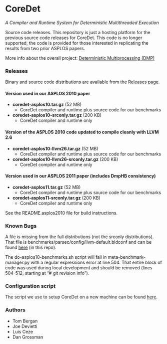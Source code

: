 # CoreDet
*A Compiler and Runtime System for Deterministic Multithreaded Execution*

Source code releases. This repository is just a hosting platform for the previous source code releases for CoreDet. This code is no longer supported; the code is provided for those interested in replicating the results from two prior ASPLOS papers.

More info about the overall project: [Deterministic Multiprocessing (DMP)](http://sampa.cs.washington.edu/research/dmp.html)

### Releases

Binary and source code distributions are available from the [Releases page](https://github.com/uwsampa/coredet/releases).

#### Version used in our ASPLOS 2010 paper

- **coredet-asplos10.tar.gz** (52 MB)
  - CoreDet compiler and runtime plus source code for our benchmarks
- **coredet-asplos10-srconly.tar.gz** (200 KB)
  - CoreDet compiler and runtime only

#### Version of the ASPLOS 2010 code updated to compile cleanly with LLVM 2.6

- **coredet-asplos10-llvm26.tar.gz** (52 MB)
  - CoreDet compiler and runtime plus source code for our benchmarks
- **coredet-asplos10-llvm26-srconly.tar.gz** (200 KB)
  - CoreDet compiler and runtime only

#### Version used in our ASPLOS 2011 paper (includes DmpHB consistency)

- **coredet-asplos11.tar.gz** (52 MB)
  - CoreDet compiler and runtime plus source code for our benchmarks
- **coredet-asplos11-srconly.tar.gz** (200 KB)
  - CoreDet compiler and runtime only

See the README.asplos2010 file for build instructions.

### Known Bugs

A file is missing from the full distributions (not the srconly distributions). That file is benchmarks/parsec/config/llvm-default.bldconf and can be found [here](llvm-default.bldconf) (in this repo).

The do-asplos10-benchmarks.sh script will fail in meta-benchmark-manager.py with a regular expressions error at line 504. That entire block of code was used during local development and should be removed (lines 504-512, starting at “# git revision info”).

### Configuration script

The script we use to setup CoreDet on a new machine can be found [here](setuphost.sh).

### Authors
- Tom Bergan
- Joe Devietti
- Luis Ceze
- Dan Grossman
